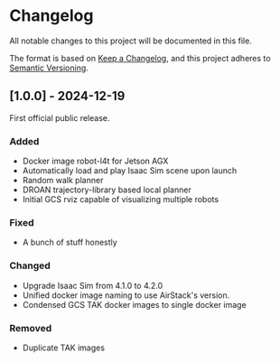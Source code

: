 
# Changelog

All notable changes to this project will be documented in this file.

The format is based on [Keep a Changelog](https://keepachangelog.com/en/1.1.0/),
and this project adheres to [Semantic Versioning](https://semver.org/spec/v2.0.0.html).

## [1.0.0] - 2024-12-19

First official public release.

### Added

- Docker image robot-l4t for Jetson AGX
- Automatically load and play Isaac Sim scene upon launch
- Random walk planner
- DROAN trajectory-library based local planner
- Initial GCS rviz capable of visualizing multiple robots

### Fixed

- A bunch of stuff honestly

### Changed

- Upgrade Isaac Sim from 4.1.0 to 4.2.0
- Unified docker image naming to use AirStack's version.
- Condensed GCS TAK docker images to single docker image

### Removed

- Duplicate TAK images
